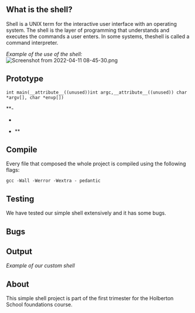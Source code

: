 ## What is the shell?
Shell is a UNIX term for the interactive user interface with an operating system. The shell is the layer of programming that understands and executes the commands a user enters. In some systems, theshell is called a command interpreter.

*Example of the use of the shell:*
![Screenshot from 2022-04-11 08-45-30.png](:/fe7a0ac301134bcdb907f5ff67b4d8b0)

## Prototype
`int main(__attribute__((unused))int argc,__attribute__((unused)) char *argv[], char *envp[])`

**- 

- 

- **

## Compile
Every file that composed the whole project is compiled using the following flags:

`gcc -Wall -Werror -Wextra - pedantic`

## Testing

We have tested our simple shell extensively and it has some bugs.

## Bugs


## Output
*Example of our custom shell*

## About
This simple shell project is part of the first trimester for the Holberton School foundations course.
